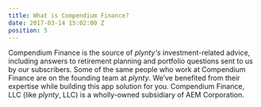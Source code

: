 ```yaml
---
title: What is Compendium Finance?
date: 2017-03-14 15:02:00 Z
position: 5
---
```


Compendium Finance is the source of *plynty's* investment-related advice, including answers to retirement planning and portfolio questions sent to us by our subscribers.  Some of the same people who work at Compendium Finance are on the founding team at *plynty*.  We’ve benefited from their expertise while building this app solution for you. Compendium Finance, LLC (like *plynty*, LLC) is a wholly-owned subsidiary of AEM Corporation. 